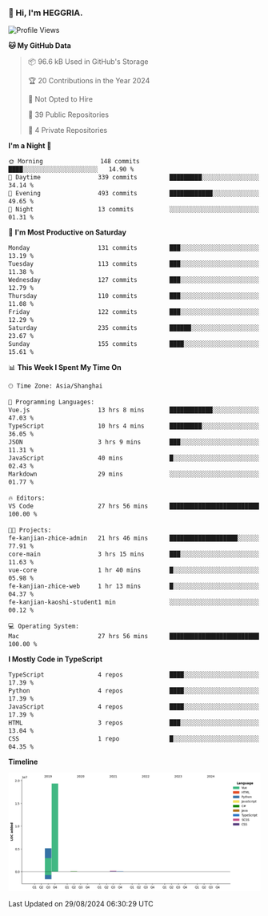 ### 👋 Hi, I'm HEGGRIA.

<!--START_SECTION:waka-->
![Profile Views](http://img.shields.io/badge/Profile%20Views-20-blue)

**🐱 My GitHub Data** 

> 📦 96.6 kB Used in GitHub's Storage 
 > 
> 🏆 20 Contributions in the Year 2024
 > 
> 🚫 Not Opted to Hire
 > 
> 📜 39 Public Repositories 
 > 
> 🔑 4 Private Repositories 
 > 
**I'm a Night 🦉** 

```text
🌞 Morning                148 commits         ████░░░░░░░░░░░░░░░░░░░░░   14.90 % 
🌆 Daytime                339 commits         █████████░░░░░░░░░░░░░░░░   34.14 % 
🌃 Evening                493 commits         ████████████░░░░░░░░░░░░░   49.65 % 
🌙 Night                  13 commits          ░░░░░░░░░░░░░░░░░░░░░░░░░   01.31 % 
```
📅 **I'm Most Productive on Saturday** 

```text
Monday                   131 commits         ███░░░░░░░░░░░░░░░░░░░░░░   13.19 % 
Tuesday                  113 commits         ███░░░░░░░░░░░░░░░░░░░░░░   11.38 % 
Wednesday                127 commits         ███░░░░░░░░░░░░░░░░░░░░░░   12.79 % 
Thursday                 110 commits         ███░░░░░░░░░░░░░░░░░░░░░░   11.08 % 
Friday                   122 commits         ███░░░░░░░░░░░░░░░░░░░░░░   12.29 % 
Saturday                 235 commits         ██████░░░░░░░░░░░░░░░░░░░   23.67 % 
Sunday                   155 commits         ████░░░░░░░░░░░░░░░░░░░░░   15.61 % 
```


📊 **This Week I Spent My Time On** 

```text
🕑︎ Time Zone: Asia/Shanghai

💬 Programming Languages: 
Vue.js                   13 hrs 8 mins       ████████████░░░░░░░░░░░░░   47.03 % 
TypeScript               10 hrs 4 mins       █████████░░░░░░░░░░░░░░░░   36.05 % 
JSON                     3 hrs 9 mins        ███░░░░░░░░░░░░░░░░░░░░░░   11.31 % 
JavaScript               40 mins             █░░░░░░░░░░░░░░░░░░░░░░░░   02.43 % 
Markdown                 29 mins             ░░░░░░░░░░░░░░░░░░░░░░░░░   01.77 % 

🔥 Editors: 
VS Code                  27 hrs 56 mins      █████████████████████████   100.00 % 

🐱‍💻 Projects: 
fe-kanjian-zhice-admin   21 hrs 46 mins      ███████████████████░░░░░░   77.91 % 
core-main                3 hrs 15 mins       ███░░░░░░░░░░░░░░░░░░░░░░   11.63 % 
vue-core                 1 hr 40 mins        █░░░░░░░░░░░░░░░░░░░░░░░░   05.98 % 
fe-kanjian-zhice-web     1 hr 13 mins        █░░░░░░░░░░░░░░░░░░░░░░░░   04.37 % 
fe-kanjian-kaoshi-student1 min               ░░░░░░░░░░░░░░░░░░░░░░░░░   00.12 % 

💻 Operating System: 
Mac                      27 hrs 56 mins      █████████████████████████   100.00 % 
```

**I Mostly Code in TypeScript** 

```text
TypeScript               4 repos             ████░░░░░░░░░░░░░░░░░░░░░   17.39 % 
Python                   4 repos             ████░░░░░░░░░░░░░░░░░░░░░   17.39 % 
JavaScript               4 repos             ████░░░░░░░░░░░░░░░░░░░░░   17.39 % 
HTML                     3 repos             ███░░░░░░░░░░░░░░░░░░░░░░   13.04 % 
CSS                      1 repo              █░░░░░░░░░░░░░░░░░░░░░░░░   04.35 % 
```



**Timeline**

![Lines of Code chart](https://raw.githubusercontent.com/HEGGRIA/HEGGRIA/main/assets/bar_graph.png)


 Last Updated on 29/08/2024 06:30:29 UTC
<!--END_SECTION:waka-->
